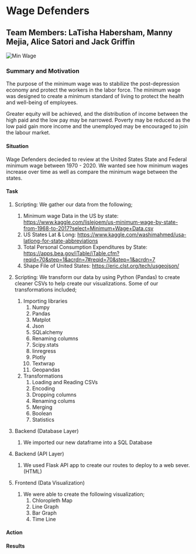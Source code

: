 # Wage Defenders

## Team Members: LaTisha Habersham, Manny Mejia, Alice Satori and Jack Griffin

![Min Wage](https://media.giphy.com/media/McTlbb1oyHvHm2ToXp/giphy.gif)

### Summary and Motivation
The purpose of the minimum wage was to stabilize the post-depression economy and protect the workers in the labor force. The minimum wage was designed to create a minimum standard of living to protect the health and well-being of employees.

Greater equity will be achieved, and the distribution of income between the high paid and the low pay may be narrowed. Poverty may be reduced as the low paid gain more income and the unemployed may be encouraged to join the labour market.
#### Situation
Wage Defenders decieded to review at the United States State and Federal minimum wage between 1970 - 2020. We wanted see how minimum wages increase over time as well as compare the minimum wage between the states.<br>

#### Task
1. Scripting: We gather our data from the following;<br>

    1. Minimum wage Data in the US by state: https://www.kaggle.com/lislejoem/us-minimum-wage-by-state-from-1968-to-2017?select=Minimum+Wage+Data.csv<br>
    2. US States Lat & Long: https://www.kaggle.com/washimahmed/usa-latlong-for-state-abbreviations<br>
    3. Total Personal Consumption Expenditures by State: https://apps.bea.gov/iTable/iTable.cfm?reqid=70&step=1&acrdn=7#reqid=70&step=1&acrdn=7<br>
    4. Shape File of United States: https://eric.clst.org/tech/usgeojson/

2. Scripting: We transform our data by using Python (Pandas) to create cleaner CSVs to help create our visualizations. Some of our transformations included;<br>
    1. Importing libraries
        1. Numpy<br>
        2. Pandas<br>
        3. Matplot<br>
        4. Json<br>
        5. SQLalchemy<br>
        6. Renaming columns<br>
        7. Scipy.stats<br>
        8. linregress<br>
        9. Plotly<br>
        10. Textwrap<br>
        11. Geopandas<br>
    2. Transformations
        1. Loading and Reading CSVs<br>
        2. Encoding<br>
        3. Dropping columns<br>
        4. Renaming colums<br>
        5. Merging<br>
        6. Boolean<br>
        7. Statistics<br>
3. Backend (Database Layer)<br>
    1. We imported our new dataframe into a SQL Database<br>
    
4. Backend (API Layer)<br>
    1. We used Flask API app to create our routes to deploy to a web sever. (HTML)<br>
    
5. Frontend (Data Visualization)<br>
    1. We were able to create the following visualization;<br>
        1. Chloropleth Map<br>
        2. Line Graph<br>
        3. Bar Graph<br>
        4. Time Line<br>
#### Action

#### Results

